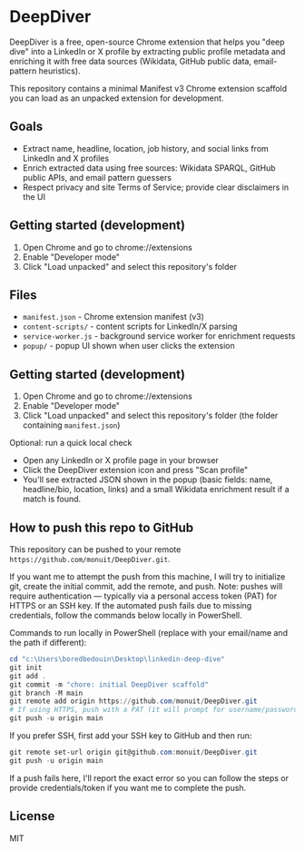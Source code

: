 # DeepDiver

DeepDiver is a free, open-source Chrome extension that helps you "deep dive" into a LinkedIn or X profile by extracting public profile metadata and enriching it with free data sources (Wikidata, GitHub public data, email-pattern heuristics).

This repository contains a minimal Manifest v3 Chrome extension scaffold you can load as an unpacked extension for development.

## Goals
- Extract name, headline, location, job history, and social links from LinkedIn and X profiles
- Enrich extracted data using free sources: Wikidata SPARQL, GitHub public APIs, and email pattern guessers
- Respect privacy and site Terms of Service; provide clear disclaimers in the UI

## Getting started (development)
1. Open Chrome and go to chrome://extensions
2. Enable "Developer mode"
3. Click "Load unpacked" and select this repository's folder

## Files
- `manifest.json` - Chrome extension manifest (v3)
- `content-scripts/` - content scripts for LinkedIn/X parsing
- `service-worker.js` - background service worker for enrichment requests
- `popup/` - popup UI shown when user clicks the extension

## Getting started (development)

1. Open Chrome and go to chrome://extensions
2. Enable "Developer mode"
3. Click "Load unpacked" and select this repository's folder (the folder containing `manifest.json`)

Optional: run a quick local check

- Open any LinkedIn or X profile page in your browser
- Click the DeepDiver extension icon and press "Scan profile"
- You'll see extracted JSON shown in the popup (basic fields: name, headline/bio, location, links) and a small Wikidata enrichment result if a match is found.

## How to push this repo to GitHub

This repository can be pushed to your remote `https://github.com/monuit/DeepDiver.git`.

If you want me to attempt the push from this machine, I will try to initialize git, create the initial commit, add the remote, and push. Note: pushes will require authentication — typically via a personal access token (PAT) for HTTPS or an SSH key. If the automated push fails due to missing credentials, follow the commands below locally in PowerShell.

Commands to run locally in PowerShell (replace with your email/name and the path if different):

```powershell
cd "c:\Users\boredbedouin\Desktop\linkedin-deep-dive"
git init
git add .
git commit -m "chore: initial DeepDiver scaffold"
git branch -M main
git remote add origin https://github.com/monuit/DeepDiver.git
# If using HTTPS, push with a PAT (it will prompt for username/password where password is the PAT)
git push -u origin main
```

If you prefer SSH, first add your SSH key to GitHub and then run:

```powershell
git remote set-url origin git@github.com:monuit/DeepDiver.git
git push -u origin main
```

If a push fails here, I'll report the exact error so you can follow the steps or provide credentials/token if you want me to complete the push.

## License
MIT
